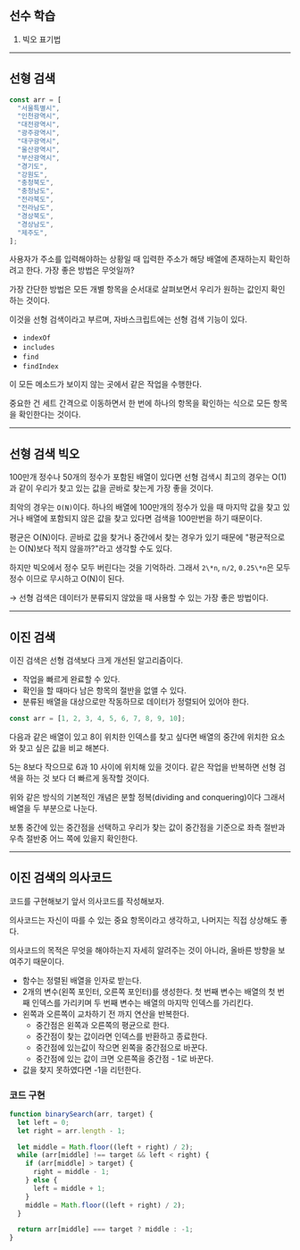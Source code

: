 ## 선수 학습

1. 빅오 표기법

---

## 선형 검색

```js
const arr = [
  "서울특별시",
  "인천광역시",
  "대전광역시",
  "광주광역시",
  "대구광역시",
  "울산광역시",
  "부산광역시",
  "경기도",
  "강원도",
  "충청북도",
  "충청남도",
  "전라북도",
  "전라남도",
  "경상북도",
  "경상남도",
  "제주도",
];
```

사용자가 주소를 입력해야하는 상황일 때 입력한 주소가 해당 배열에 존재하는지 확인하려고 한다. 가장 좋은 방법은 무엇일까?

가장 간단한 방법은 모든 개별 항목을 순서대로 살펴보면서 우리가 원하는 값인지 확인하는 것이다.

이것을 선형 검색이라고 부르며, 자바스크립트에는 선형 검색 기능이 있다.

- `indexOf`
- `includes`
- `find`
- `findIndex`

이 모든 메소드가 보이지 않는 곳에서 같은 작업을 수행한다.

중요한 건 세트 간격으로 이동하면서 한 번에 하나의 항목을 확인하는 식으로 모든 항목을 확인한다는 것이다.

---

## 선형 검색 빅오

100만개 정수나 50개의 정수가 포함된 배열이 있다면 선형 검색시 최고의 경우는 O(1)과 같이 우리가 찾고 있는 값을 곧바로 찾는게 가장 좋을 것이다.

최악의 경우는 `O(N)`이다. 하나의 배열에 100만개의 정수가 있을 때 마지막 값을 찾고 있거나 배열에 포함되지 않은 값을 찾고 있다면 검색을 100만번을 하기 때문이다.

평균은 O(N)이다. 곧바로 값을 찾거나 중간에서 찾는 경우가 있기 때문에 "평균적으로는 O(N)보다 적지 않을까?"라고 생각할 수도 있다.

하지만 빅오에서 정수 모두 버린다는 것을 기억하라. 그래서 `2\*n`, `n/2`, `0.25\*n`은 모두 정수 이므로 무시하고 O(N)이 된다.

&#8594; 선형 검색은 데이터가 분류되지 않았을 때 사용할 수 있는 가장 좋은 방법이다.

---

## 이진 검색

이진 검색은 선형 검색보다 크게 개선된 알고리즘이다.

- 작업을 빠르게 완료할 수 있다.
- 확인을 할 때마다 남은 항목의 절반을 없앨 수 있다.
- 분류된 배열을 대상으로만 작동하므로 데이터가 정렬되어 있어야 한다.

```js
const arr = [1, 2, 3, 4, 5, 6, 7, 8, 9, 10];
```

다음과 같은 배열이 있고 8이 위치한 인덱스를 찾고 싶다면 배열의 중간에 위치한 요소와 찾고 싶은 값을 비교 해본다.

5는 8보다 작으므로 6과 10 사이에 위치해 있을 것이다. 같은 작업을 반복하면 선형 검색을 하는 것 보다 더 빠르게 동작할 것이다.

위와 같은 방식의 기본적인 개념은 분할 정복(dividing and conquering)이다 그래서 배열을 두 부분으로 나눈다.

보통 중간에 있는 중간점을 선택하고 우리가 찾는 값이 중간점을 기준으로 좌측 절반과 우측 절반중 어느 쪽에 있을지 확인한다.

---

## 이진 검색의 의사코드

코드를 구현해보기 앞서 의사코드를 작성해보자.

의사코드는 자신이 따를 수 있는 중요 항목이라고 생각하고, 나머지는 직접 상상해도 좋다.

의사코드의 목적은 무엇을 해야하는지 자세히 알려주는 것이 아니라, 올바른 방향을 보여주기 때문이다.

- 함수는 정렬된 배열을 인자로 받는다.
- 2개의 변수(왼쪽 포인터, 오른쪽 포인터)를 생성한다. 첫 번째 변수는 배열의 첫 번째 인덱스를 가리키며 두 번째 변수는 배열의 마지막 인덱스를 가리킨다.
- 왼쪽과 오른쪽이 교차하기 전 까지 연산을 반복한다.
  - 중간점은 왼쪽과 오른쪽의 평균으로 한다.
  - 중간점이 찾는 값이라면 인덱스를 반환하고 종료한다.
  - 중간점에 있는값이 작으면 왼쪽을 중간점으로 바꾼다.
  - 중간점에 있는 값이 크면 오른쪽을 중간점 - 1로 바꾼다.
- 값을 찾지 못하였다면 -1을 리턴한다.

### 코드 구현

```js
function binarySearch(arr, target) {
  let left = 0;
  let right = arr.length - 1;

  let middle = Math.floor((left + right) / 2);
  while (arr[middle] !== target && left < right) {
    if (arr[middle] > target) {
      right = middle - 1;
    } else {
      left = middle + 1;
    }
    middle = Math.floor((left + right) / 2);
  }

  return arr[middle] === target ? middle : -1;
}
```
